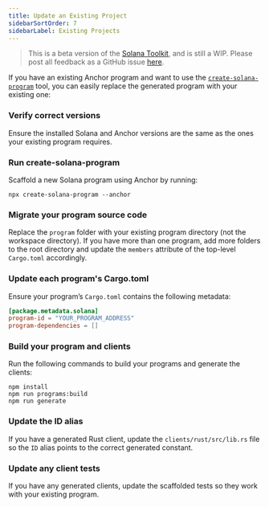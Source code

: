 ```yaml
---
title: Update an Existing Project
sidebarSortOrder: 7
sidebarLabel: Existing Projects
---
```


> This is a beta version of the [Solana Toolkit](/docs/toolkit/index.md), and is
> still a WIP. Please post all feedback as a GitHub issue
> [here](https://github.com/solana-foundation/developer-content/issues/new?title=%5Btoolkit%5D%20).

If you have an existing Anchor program and want to use the
[`create-solana-program`](https://github.com/solana-program/create-solana-program)
tool, you can easily replace the generated program with your existing one:

<Steps>

### Verify correct versions

Ensure the installed Solana and Anchor versions are the same as the ones your
existing program requires.

### Run create-solana-program

Scaffold a new Solana program using Anchor by running:

```shell
npx create-solana-program --anchor
```

### Migrate your program source code

Replace the `program` folder with your existing program directory (not the
workspace directory). If you have more than one program, add more folders to the
root directory and update the `members` attribute of the top-level `Cargo.toml`
accordingly.

### Update each program's Cargo.toml

Ensure your program’s `Cargo.toml` contains the following metadata:

```toml filename="Cargo.toml"
[package.metadata.solana]
program-id = "YOUR_PROGRAM_ADDRESS"
program-dependencies = []
```

### Build your program and clients

Run the following commands to build your programs and generate the clients:

```shell
npm install
npm run programs:build
npm run generate
```

### Update the ID alias

If you have a generated Rust client, update the `clients/rust/src/lib.rs` file
so the `ID` alias points to the correct generated constant.

### Update any client tests

If you have any generated clients, update the scaffolded tests so they work with
your existing program.

</Steps>
